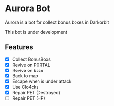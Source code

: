 # Aurora Bot

Aurora is a bot for collect bonus boxes in Darkorbit

This bot is under development

## Features

- [x] Collect BonusBoxs
- [x] Revive on PORTAL
- [x] Revive on base
- [x] Back to map
- [x] Escape when is under attack
- [x] Use Clo4cks
- [x] Repair PET (Destroyed)
- [ ] Repair PET (HP)
